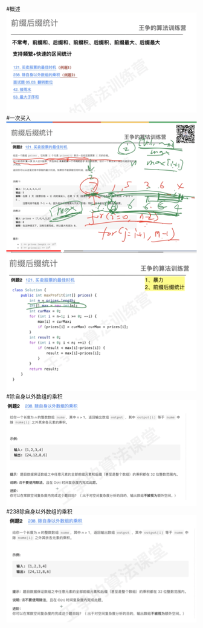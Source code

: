 #概述
![](.z_08_算法_类别_前缀后缀统计_images/9e793cea.png)
#一次买入
![](.z_08_算法_类别_前缀后缀统计_images/3d5e0401.png)
![](.z_08_算法_类别_前缀后缀统计_images/5c25a314.png)
#除自身以外数组的乘积
![](.z_08_算法_类别_前缀后缀统计_images/4bb7fdf9.png)
#238除自身以外数组的乘积
![](.z_08_算法_类别_前缀后缀统计_images/c1363c1f.png)
